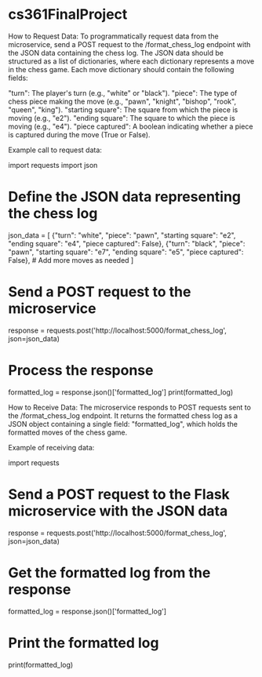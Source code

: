# cs361FinalProject

How to Request Data: 
To programmatically request data from the microservice, send a POST request to the /format_chess_log endpoint with the JSON data containing the chess log. The JSON data should be structured as a list of dictionaries, where each dictionary represents a move in the chess game. Each move dictionary should contain the following fields:

"turn": The player's turn (e.g., "white" or "black").
"piece": The type of chess piece making the move (e.g., "pawn", "knight", "bishop", "rook", "queen", "king").
"starting square": The square from which the piece is moving (e.g., "e2").
"ending square": The square to which the piece is moving (e.g., "e4").
"piece captured": A boolean indicating whether a piece is captured during the move (True or False).

Example call to request data:

import requests
import json

# Define the JSON data representing the chess log
json_data = [
    {"turn": "white", "piece": "pawn", "starting square": "e2", "ending square": "e4", "piece captured": False},
    {"turn": "black", "piece": "pawn", "starting square": "e7", "ending square": "e5", "piece captured": False},
    # Add more moves as needed
]

# Send a POST request to the microservice
response = requests.post('http://localhost:5000/format_chess_log', json=json_data)

# Process the response
formatted_log = response.json()['formatted_log']
print(formatted_log)

How to Receive Data:
The microservice responds to POST requests sent to the /format_chess_log endpoint. It returns the formatted chess log as a JSON object containing a single field: "formatted_log", which holds the formatted moves of the chess game.

Example of receiving data:

import requests

# Send a POST request to the Flask microservice with the JSON data
response = requests.post('http://localhost:5000/format_chess_log', json=json_data)

# Get the formatted log from the response
formatted_log = response.json()['formatted_log']

# Print the formatted log
print(formatted_log)
